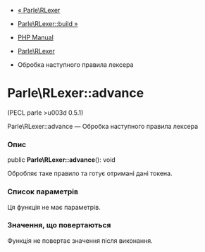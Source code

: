 - [« Parle\RLexer](class.parle-rlexer.md)
- [Parle\RLexer::build »](parle-rlexer.build.md)

- [PHP Manual](index.md)
- [Parle\RLexer](class.parle-rlexer.md)
- Обробка наступного правила лексера

# Parle\RLexer::advance

(PECL parle \>u003d 0.5.1)

Parle\RLexer::advance — Обробка наступного правила лексера

### Опис

public **Parle\RLexer::advance**(): void

Обробляє таке правило та готує отримані дані
токена.

### Список параметрів

Ця функція не має параметрів.

### Значення, що повертаються

Функція не повертає значення після виконання.
